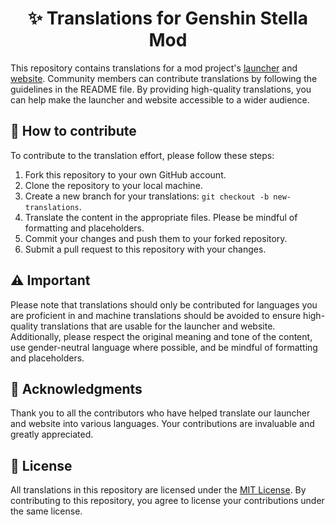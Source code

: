 <h1 align="center">
    ✨ Translations for Genshin Stella Mod
</h1>

This repository contains translations for a mod project's [launcher](launcher) and [website](website). Community members can contribute translations by following the guidelines in the README file. By providing high-quality translations, you can help make the launcher and website accessible to a wider audience.

## 📁 How to contribute
To contribute to the translation effort, please follow these steps:
1. Fork this repository to your own GitHub account.
2. Clone the repository to your local machine.
3. Create a new branch for your translations: `git checkout -b new-translations`.
4. Translate the content in the appropriate files. Please be mindful of formatting and placeholders.
5. Commit your changes and push them to your forked repository.
6. Submit a pull request to this repository with your changes.

## ⚠️ Important
Please note that translations should only be contributed for languages you are proficient in and machine translations should be avoided to ensure high-quality translations that are usable for the launcher and website. Additionally, please respect the original meaning and tone of the content, use gender-neutral language where possible, and be mindful of formatting and placeholders.

## 💙 Acknowledgments
Thank you to all the contributors who have helped translate our launcher and website into various languages. Your contributions are invaluable and greatly appreciated.

## 🔑 License
All translations in this repository are licensed under the [MIT License](LICENSE). By contributing to this repository, you agree to license your contributions under the same license.